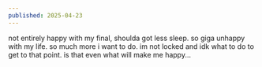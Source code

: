 ```yaml
---
published: 2025-04-23
---
```


not entirely happy with my final, shoulda got less sleep. so giga unhappy with my life. so much more i want to do. im not locked and idk what to do to get to that point. is that even what will make me happy...